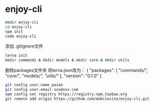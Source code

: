 # enjoy-cli

```bash
mkdir enjoy-cli
cd enjoy-cli
npm init
code enjoy-cli
```

添加 .gitignore文件

```bash
lerna init
mkdir commands & mkdir models & mkdir core & mkdir utils
```

删除packages文件夹
将lerna.json改为：
  {
    "packages": [
      "commands/*",
      "core/*",
      "models/*",
      "utils/*"
    ],
    "version": "0.1.0"
  }

```bash
git config user.name paian
git config user.email xxx@xxx.com
npm config set registry https://registry.npm.taobao.org
git remote add origin https://github.com/mobilesite/enjoy-cli.git
```

